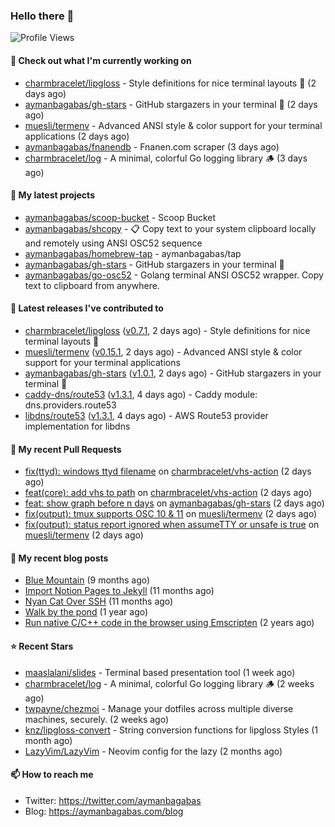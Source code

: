 ### Hello there 👋

![Profile Views](https://komarev.com/ghpvc/?username=aymanbagabas&label=PROFILE+VIEWS)

#### 👷 Check out what I'm currently working on

- [charmbracelet/lipgloss](https://github.com/charmbracelet/lipgloss) - Style definitions for nice terminal layouts 👄 (2 days ago)
- [aymanbagabas/gh-stars](https://github.com/aymanbagabas/gh-stars) - GitHub stargazers in your terminal 🌟 (2 days ago)
- [muesli/termenv](https://github.com/muesli/termenv) - Advanced ANSI style &amp; color support for your terminal applications (2 days ago)
- [aymanbagabas/fnanendb](https://github.com/aymanbagabas/fnanendb) - Fnanen.com scraper (3 days ago)
- [charmbracelet/log](https://github.com/charmbracelet/log) - A minimal, colorful Go logging library 🪵 (3 days ago)

#### 🌱 My latest projects

- [aymanbagabas/scoop-bucket](https://github.com/aymanbagabas/scoop-bucket) - Scoop Bucket
- [aymanbagabas/shcopy](https://github.com/aymanbagabas/shcopy) - 📋 Copy text to your system clipboard locally and remotely using ANSI OSC52 sequence
- [aymanbagabas/homebrew-tap](https://github.com/aymanbagabas/homebrew-tap) - aymanbagabas/tap
- [aymanbagabas/gh-stars](https://github.com/aymanbagabas/gh-stars) - GitHub stargazers in your terminal 🌟
- [aymanbagabas/go-osc52](https://github.com/aymanbagabas/go-osc52) - Golang terminal ANSI OSC52 wrapper. Copy text to clipboard from anywhere.

#### 🔭 Latest releases I've contributed to

- [charmbracelet/lipgloss](https://github.com/charmbracelet/lipgloss) ([v0.7.1](https://github.com/charmbracelet/lipgloss/releases/tag/v0.7.1), 2 days ago) - Style definitions for nice terminal layouts 👄
- [muesli/termenv](https://github.com/muesli/termenv) ([v0.15.1](https://github.com/muesli/termenv/releases/tag/v0.15.1), 2 days ago) - Advanced ANSI style &amp; color support for your terminal applications
- [aymanbagabas/gh-stars](https://github.com/aymanbagabas/gh-stars) ([v1.0.1](https://github.com/aymanbagabas/gh-stars/releases/tag/v1.0.1), 2 days ago) - GitHub stargazers in your terminal 🌟
- [caddy-dns/route53](https://github.com/caddy-dns/route53) ([v1.3.1](https://github.com/caddy-dns/route53/releases/tag/v1.3.1), 4 days ago) - Caddy module: dns.providers.route53
- [libdns/route53](https://github.com/libdns/route53) ([v1.3.1](https://github.com/libdns/route53/releases/tag/v1.3.1), 4 days ago) - AWS Route53 provider implementation for libdns

#### 🔨 My recent Pull Requests

- [fix(ttyd): windows ttyd filename](https://github.com/charmbracelet/vhs-action/pull/86) on [charmbracelet/vhs-action](https://github.com/charmbracelet/vhs-action) (2 days ago)
- [feat(core): add vhs to path](https://github.com/charmbracelet/vhs-action/pull/85) on [charmbracelet/vhs-action](https://github.com/charmbracelet/vhs-action) (2 days ago)
- [feat: show graph before n days](https://github.com/aymanbagabas/gh-stars/pull/8) on [aymanbagabas/gh-stars](https://github.com/aymanbagabas/gh-stars) (2 days ago)
- [fix(output): tmux supports OSC 10 &amp; 11](https://github.com/muesli/termenv/pull/123) on [muesli/termenv](https://github.com/muesli/termenv) (2 days ago)
- [fix(output): status report ignored when assumeTTY or unsafe is true](https://github.com/muesli/termenv/pull/122) on [muesli/termenv](https://github.com/muesli/termenv) (2 days ago)

#### 📜 My recent blog posts

- [Blue Mountain](https://aymanbagabas.com/blog/2022/06/02/blue-mountain.html) (9 months ago)
- [Import Notion Pages to Jekyll](https://aymanbagabas.com/blog/2022/03/29/import-notion-pages-to-jekyll.html) (11 months ago)
- [Nyan Cat Over SSH](https://aymanbagabas.com/blog/2022/03/25/nyan-cat-over-ssh.html) (11 months ago)
- [Walk by the pond](https://aymanbagabas.com/blog/2022/03/10/walk-by-the-pond.html) (1 year ago)
- [Run native C/C&#43;&#43; code in the browser using Emscripten](https://aymanbagabas.com/blog/2020/11/18/run-native-c-c&#43;&#43;-code-in-the-browser-using-emscripten.html) (2 years ago)

#### ⭐ Recent Stars

- [maaslalani/slides](https://github.com/maaslalani/slides) - Terminal based presentation tool (1 week ago)
- [charmbracelet/log](https://github.com/charmbracelet/log) - A minimal, colorful Go logging library 🪵 (2 weeks ago)
- [twpayne/chezmoi](https://github.com/twpayne/chezmoi) - Manage your dotfiles across multiple diverse machines, securely. (2 weeks ago)
- [knz/lipgloss-convert](https://github.com/knz/lipgloss-convert) - String conversion functions for lipgloss Styles (1 month ago)
- [LazyVim/LazyVim](https://github.com/LazyVim/LazyVim) - Neovim config for the lazy (2 months ago)

#### 📫 How to reach me

- Twitter: https://twitter.com/aymanbagabas
- Blog: https://aymanbagabas.com/blog
